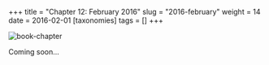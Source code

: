 +++
title = "Chapter 12: February 2016"
slug = "2016-february"
weight = 14
date = 2016-02-01
[taxonomies]
tags = []
+++

![book-chapter](/images/books/oeur/12.jpg)

Coming soon...